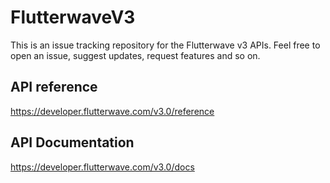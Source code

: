 # FlutterwaveV3
This is an issue tracking repository for the Flutterwave v3 APIs. Feel free to open an issue, suggest updates, request features and so on.

## API reference
https://developer.flutterwave.com/v3.0/reference

## API Documentation 
https://developer.flutterwave.com/v3.0/docs




